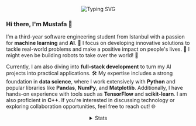 <!-- Animated Intro -->
<p align="center">
  <img src="https://readme-typing-svg.herokuapp.com?font=Fira+Code&size=16&pause=1000&color=8A2BE2&center=true&width=350&lines=AI+Engineer+in+Progress;Turning+Coffee+into+Code;Building+Tomorrow’s+Tech" alt="Typing SVG" style="pointer-events: none;" />
</p>

<!-- About Me -->

### Hi there, I'm Mustafa 👋

<p align="left">
  I’m a third-year software engineering student from Istanbul with a passion for <strong>machine learning</strong> and <strong>AI</strong>. 🌟 I focus on developing innovative solutions to tackle real-world problems and make a positive impact on people's lives. 🚀 I might even be building robots to take over the world! 🤖
</p>

<p align="left">
  Currently, I am also diving into <strong>full-stack development</strong> to turn my AI projects into practical applications. 🛠️ My expertise includes a strong foundation in <strong>data science</strong>, where I work extensively with <strong>Python</strong> and popular libraries like <strong>Pandas</strong>, <strong>NumPy</strong>, and <strong>Matplotlib</strong>. Additionally, I have hands-on experience with tools such as <strong>TensorFlow</strong> and <strong>scikit-learn</strong>. I am also proficient in <strong>C++</strong>. If you're interested in discussing technology or exploring collaboration opportunities, feel free to reach out! 🌐
</p>

<details align="center">
  <summary>Stats</summary>

  <!-- GitHub Stats -->
  <p align="center">
    <a href="#"><img src="https://github-readme-stats.vercel.app/api?username=eftekin&hide_title=true&hide_rank=true&show_icons=true&include_all_commits=true&count_private=true&disable_animations=false&locale=en&hide_border=true&order=1" height="130" alt="stats graph" /></a>
    <a href="#"><img src="https://github-readme-stats.vercel.app/api/top-langs?username=eftekin&locale=en&hide_title=false&layout=compact&hide=jupyter%20notebook&card_width=320&langs_count=4&hide_border=true&order=2" height="130" alt="languages graph" /></a>
    <a href="#"><img src="https://streak-stats.demolab.com?user=eftekin&locale=en&mode=daily&hide_border=true&border_radius=5&order=3" height="130" alt="streak graph" /></a>
  </p>

  <img src="https://komarev.com/ghpvc/?username=eftekin"/>
</details>
